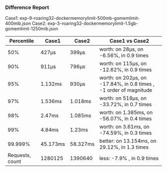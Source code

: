### Difference Report
Case1: exp-9-roaring32-dockermemorylimit-500mb-gomemlimit-400mib.json
Case2: exp-3-roaring32-dockermemorylimit-1.5gb-gomemlimit-1250mib.json

|Percentile|Case1|Case2|Case1 vs Case2|
|---|---|---|---|
|50%|427µs|399µs|worth: on 28µs, on -6.56%, in 0.9 times |
|90%|911µs|796µs|worth: on 115µs, on -12.62%, in 0.9 times |
|95%|1.132ms|930µs|worth: on 202µs, on -17.84%, in 0.8 times , -1 order of magnitude|
|97%|1.536ms|1.018ms|worth: on 518µs, on -33.72%, in 0.7 times |
|98%|2.47ms|1.085ms|worth: on 1.385ms, on -56.07%, in 0.4 times |
|99%|4.84ms|1.23ms|worth: on 3.61ms, on -74.59%, in 0.3 times |
|99.999%|45.173ms|58.327ms|better: on 13.154ms, on 29.12%, in 1.3 times |
|Requests, count|1280125|1390640|less: -7.9% , in 0.9 times |
